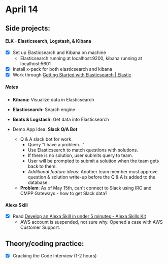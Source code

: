 # April 14

## Side projects:
#### ELK - Elasticsearch, Logstash, & Kibana
  - [x] Set up Elasticsearch and Kibana on machine
    - Elasticsearch running at localhost:9200, kibana running at localhost:5601
  - [x] Install x-pack for both elasticsearch and kibana
  - [x] Work through [Getting Started with Elasticsearch | Elastic](https://www.elastic.co/webinars/getting-started-elasticsearch?elektra=startpage)

  ##### Notes
  - **Kibana:** Visualize data in Elasticsearch
  - **Elasticsearch:** Search engine
  - **Beats & Logstash:** Get data into Elasticsearch

  - Demo App Idea: **Slack Q/A Bot**
    - Q & A slack bot for work.
      - Query "I have a problem..."
      - Use Elasticsearch to match questions with solutions.
      - If there is no solution, user submits query to team.
      - User will be prompted to submit a solution when the team gets back to them.
      - _Additional feature ideas_: Another team member must approve question & solution write-up before the Q & A is added to the database.
    - **Problem**: As of May 15th, can't connect to Slack using IRC and CMPP Gateways - how to get Slack data?

#### Alexa Skill
  - [x] Read [Develop an Alexa Skill in under 5 minutes - Alexa Skills Kit](https://developer.amazon.com/alexa-skills-kit/alexa-skill-quick-start-tutorial)
    - AWS account is suspended, not sure why. Opened a case with AWS Customer Support.

## Theory/coding practice:
- [x] Cracking the Code Interview (1-2 hours)